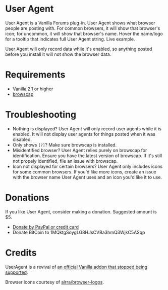 User Agent
=========

User Agent is a Vanilla Forums plug-in. User Agent shows what browser people are posting with. For common browsers, it will show that browser's icon; for uncommon, it will show that browser's name. Hover the name/logo for a tooltip that indicates full User Agent string. Live example.

User Agent will only record data while it's enabled, so anything posted before you install it will not show the browser data.


Requirements
=========

* Vanilla 2.1 or higher
* [browscap](http://browscap.org/)


Troubleshooting
=========

* Nothing is displayed? User Agent will only record user agents while it is enabled. It will not display user agents for things posted when it was disabled.
* Only shows `[?]`? Make sure browscap is installed.
* Misidentified browser? User Agent relies purely on browscap for identification. Ensure you have the latest version of browscap. If it's still not propely identified, file an issue with browscap.
* Icon not displayed for certain browsers? User Agent only includes icons for some common browsers. If you'd like more icons, create an issue with the browser name User Agent uses and an icon you'd like it to use.


Donations
=========

If you like User Agent, consider making a donation. Suggested amount is $5.

* [Donate by PayPal or credit card](https://www.paypal.com/cgi-bin/webscr?cmd=_donations&business=jason.barnabe@gmail.com&item_name=Contribution+for+User+Agent)
* Donate BitCoin to 1MQktgSoygLG8HJsCVBa3hmQ3WjkC5ASqp

Credits
=========

UserAgent is a revival of [an official Vanilla addon that stopped being supported](https://github.com/vanilla/addons/tree/master/archive/UserAgent).

Browser icons courtesy of [alrra/browser-logos](https://github.com/alrra/browser-logos).
